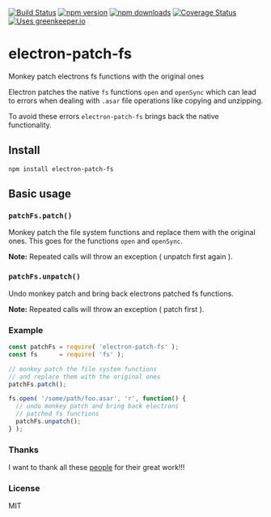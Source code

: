 [![Build Status](http://img.shields.io/travis/stefanjudis/electron-patch-fs.svg?style=flat)](https://travis-ci.org/stefanjudis/electron-patch-fs) [![npm version](http://img.shields.io/npm/v/electron-patch-fs.svg?style=flat)](https://www.npmjs.org/package/electron-patch-fs) [![npm downloads](http://img.shields.io/npm/dm/electron-patch-fs.svg?style=flat)](https://www.npmjs.org/package/electron-patch-fs) [![Coverage Status](http://img.shields.io/coveralls/stefanjudis/electron-patch-fs.svg?style=flat)](https://coveralls.io/r/stefanjudis/electron-patch-fs?branch=master) [![Uses greenkeeper.io](https://img.shields.io/badge/Uses-greenkeeper.io-green.svg)](http://greenkeeper.io/)


# electron-patch-fs

Monkey patch electrons fs functions with the original ones

Electron patches the native `fs` functions `open` and `openSync` which can lead to errors when dealing with `.asar` file operations like copying and unzipping.

To avoid these errors `electron-patch-fs` brings back the native functionality.

## Install

```
npm install electron-patch-fs
```

## Basic usage

### `patchFs.patch()`

Monkey patch the file system functions and replace them with the original ones.
This goes for the functions `open` and `openSync`.

**Note:** Repeated calls will throw an exception ( unpatch first again ).

### `patchFs.unpatch()`

Undo monkey patch and bring back electrons patched fs functions.

**Note:** Repeated calls will throw an exception ( patch first ).


### Example

```javascript
const patchFs = require( 'electron-patch-fs' );
const fs      = require( 'fs' );

// monkey patch the file system functions
// and replace them with the original ones
patchFs.patch();

fs.open( '/some/path/foo.asar', 'r', function() {
  // undo monkey patch and bring back electrons
  // patched fs functions
  patchFs.unpatch();
} );
```

### Thanks

I want to thank all these [people](./THANKS.md) for their great work!!!

### License

MIT
